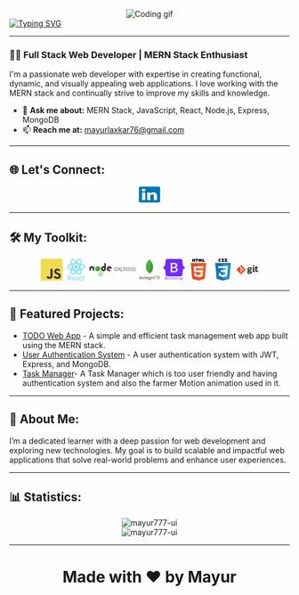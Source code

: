 <div align="center">
  <img src="https://user-images.githubusercontent.com/115386517/225841791-e6eb2fcf-6de1-45ec-a5e8-0c321f0af245.gif" alt="Coding gif" height="400" width="800"/>
</div>


<a href="https://git.io/typing-svg">
  <img src="https://readme-typing-svg.herokuapp.com?font=Fira+Code&pause=1000&color=00C3FF&width=450&lines=Mayur+Lakshkar+%7EMERN+Developer" alt="Typing SVG"/>
</a>

---

### 👨‍💻 Full Stack Web Developer | MERN Stack Enthusiast

I'm a passionate web developer with expertise in creating functional, dynamic, and visually appealing web applications. I love working with the MERN stack and continually strive to improve my skills and knowledge.

- 💬 **Ask me about:** MERN Stack, JavaScript, React, Node.js, Express, MongoDB
- 📫 **Reach me at:** mayurlaxkar76@gmail.com

---

## 🌐 Let's Connect:

<p align="center">
  <a href="https://www.linkedin.com/in/mayur-lakshkar" target="_blank">
    <img src="https://raw.githubusercontent.com/devicons/devicon/master/icons/linkedin/linkedin-original.svg" alt="LinkedIn" height="30" width="40"/>
  </a>
</p>

---

## 🛠️ My Toolkit:

<div align="center">
  <img src="https://raw.githubusercontent.com/devicons/devicon/master/icons/javascript/javascript-original.svg" alt="JavaScript" width="40" height="40"/>
  <img src="https://raw.githubusercontent.com/devicons/devicon/master/icons/react/react-original-wordmark.svg" alt="React" width="40" height="40"/>
  <img src="https://raw.githubusercontent.com/devicons/devicon/master/icons/nodejs/nodejs-original-wordmark.svg" alt="Node.js" width="40" height="40"/>
  <img src="https://raw.githubusercontent.com/devicons/devicon/master/icons/express/express-original-wordmark.svg" alt="Express" width="40" height="40"/>
  <img src="https://raw.githubusercontent.com/devicons/devicon/master/icons/mongodb/mongodb-original-wordmark.svg" alt="MongoDB" width="40" height="40"/>
  <img src="https://raw.githubusercontent.com/devicons/devicon/master/icons/bootstrap/bootstrap-plain-wordmark.svg" alt="Bootstrap" width="40" height="40"/>
  <img src="https://raw.githubusercontent.com/devicons/devicon/master/icons/html5/html5-original-wordmark.svg" alt="HTML5" width="40" height="40"/>
  <img src="https://raw.githubusercontent.com/devicons/devicon/master/icons/css3/css3-original-wordmark.svg" alt="CSS3" width="40" height="40"/>
  <img src="https://raw.githubusercontent.com/devicons/devicon/master/icons/git/git-original-wordmark.svg" alt="Git" width="40" height="40"/>
</div>

---

## 📂 Featured Projects:

- [TODO Web App](https://github.com/mayur777-ui/TODO-APP) - A simple and efficient task management web app built using the MERN stack.
- [User Authentication System](https://github.com/mayur777-ui/Authentication-And-Authorization) - A user authentication system with JWT, Express, and MongoDB.
- [Task Manager](task-manager-1-9lkd.onrender.com/)- A Task Manager which is too user friendly and having authentication system and also the farmer Motion animation used in it.

---

## 🚀 About Me:

I’m a dedicated learner with a deep passion for web development and exploring new technologies. My goal is to build scalable and impactful web applications that solve real-world problems and enhance user experiences.

---

## 📊 Statistics:
<div >
  <div align="center">
     <img src="https://github-readme-stats.vercel.app/api?username=mayur777-ui&show_icons=true&locale=en" alt="mayur777-ui" />
  </div>
   <div align="center">
     <img  src="https://github-readme-streak-stats.herokuapp.com/?user=mayur777-ui&" alt="mayur777-ui" />
  </div>
</div>

<hr />
<!-- <div align="center">
  <img src="https://readme-typing-svg.herokuapp.com?font=Fira+Code&color=00C3FF&width=500&height=50&lines=Empowering+Web+Development+with+MERN"/>
</div>
 -->
<div align="center">
  <h1>Made with ❤️ by Mayur</h1>
</div>
